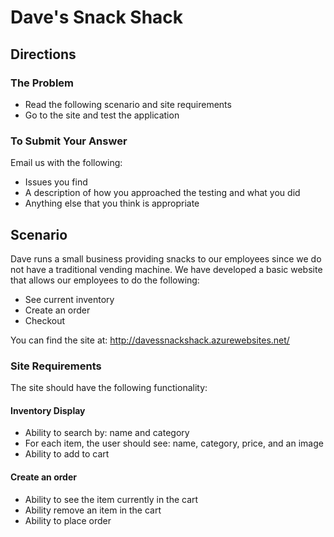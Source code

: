 Dave's Snack Shack
========================
Directions
--------------------------------------
### The Problem
* Read the following scenario and site requirements
* Go to the site and test the application

### To Submit Your Answer
Email us with the following:

* Issues you find
* A description of how you approached the testing and what you did
* Anything else that you think is appropriate

Scenario
--------------------------------------
Dave runs a small business providing snacks to our employees since we do not have a traditional vending machine. We have developed a basic website that allows our employees to do the following:

* See current inventory
* Create an order
* Checkout

You can find the site at: http://davessnackshack.azurewebsites.net/

### Site Requirements
The site should have the following functionality:

#### Inventory Display
* Ability to search by: name and category
* For each item, the user should see: name, category, price, and an image
* Ability to add to cart

#### Create an order
* Ability to see the item currently in the cart
* Ability remove an item in the cart
* Ability to place order